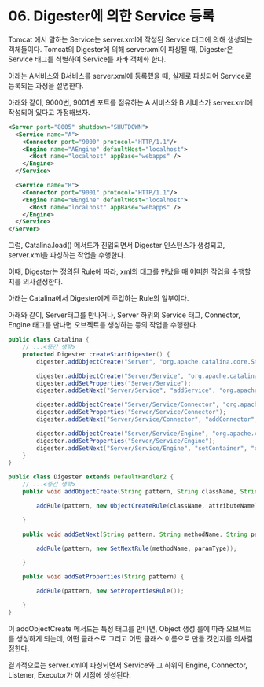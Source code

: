 # 06. Digester에 의한 Service 등록

Tomcat 에서 말하는 Service는 server.xml에 작성된 Service 태그에 의해 생성되는 객체들이다.
Tomcat의 Digester에 의해 server.xml이 파싱될 때, Digester은 Service 태그를 식별하여 Service를 자바 객체화 한다.

아래는 A서비스와 B서비스를 server.xml에 등록했을 때, 실제로 파싱되어 Service로 등록되는 과정을 설명한다.


아래와 같이, 9000번, 9001번 포트를 점유하는 A 서비스와 B 서비스가 server.xml에 작성되어 있다고 가정해보자.
```xml
<Server port="8005" shutdown="SHUTDOWN">
  <Service name="A">
    <Connector port="9000" protocol="HTTP/1.1"/>
    <Engine name="AEngine" defaultHost="localhost">
      <Host name="localhost" appBase="webapps" />
    </Engine>
  </Service>

  <Service name="B">
    <Connector port="9001" protocol="HTTP/1.1"/>
    <Engine name="BEngine" defaultHost="localhost">
      <Host name="localhost" appBase="webapps" />
    </Engine>
  </Service>
</Server>
```

그럼, Catalina.load() 메서드가 진입되면서 Digester 인스턴스가 생성되고, server.xml을 파싱하는 작업을 수행한다.

이때, Digester는 정의된 Rule에 따라, xml의 태그를 만났을 때 어떠한 작업을 수행할지를 의사결정한다.

아래는 Catalina에서 Digester에게 주입하는 Rule의 일부이다.

아래와 같이, Server태그를 만나거나, Server 하위의 Service 태그, Connector, Engine 태그를 만나면 오브젝트를 생성하는 등의 작업을 수행한다.

```java
public class Catalina {
    // ...<중간 생략>
    protected Digester createStartDigester() {
        digester.addObjectCreate("Server", "org.apache.catalina.core.StandardServer", "className");

        digester.addObjectCreate("Server/Service", "org.apache.catalina.core.StandardService", "className");
        digester.addSetProperties("Server/Service");
        digester.addSetNext("Server/Service", "addService", "org.apache.catalina.Service");

        digester.addObjectCreate("Server/Service/Connector", "org.apache.catalina.connector.Connector", "className");
        digester.addSetProperties("Server/Service/Connector");
        digester.addSetNext("Server/Service/Connector", "addConnector", "org.apache.catalina.connector.Connector");

        digester.addObjectCreate("Server/Service/Engine", "org.apache.catalina.core.StandardEngine", "className");
        digester.addSetProperties("Server/Service/Engine");
        digester.addSetNext("Server/Service/Engine", "setContainer", "org.apache.catalina.Engine");
    }
}

```

```java
public class Digester extends DefaultHandler2 {
    // ...<중간 생략>
    public void addObjectCreate(String pattern, String className, String attributeName) {

        addRule(pattern, new ObjectCreateRule(className, attributeName));

    }

    public void addSetNext(String pattern, String methodName, String paramType) {

        addRule(pattern, new SetNextRule(methodName, paramType));

    }

    public void addSetProperties(String pattern) {

        addRule(pattern, new SetPropertiesRule());

    }
}
```



이 addObjectCreate 메서드는 특정 태그를 만나면, Object 생성 룰에 따라 오브젝트를 생성하게 되는데, 어떤 클래스로 그리고 어떤 클래스 이름으로 만들 것인지를 의사결정한다.

결과적으로는 server.xml이 파싱되면서 Service와 그 하위의 Engine, Connector, Listener, Executor가 이 시점에 생성된다.